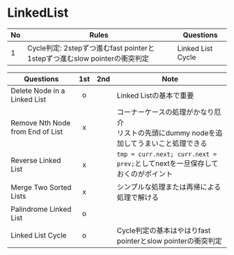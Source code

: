 # LinkedList

| No   | Rules                                                        | Questions         |
| ---- | ------------------------------------------------------------ | ----------------- |
| 1    | Cycle判定: 2stepずつ進むfast pointerと1stepずつ進むslow pointerの衝突判定 | Linked List Cycle |

| Questions                        | 1st  | 2nd  | Note                                                         |
| -------------------------------- | :--: | :--: | ------------------------------------------------------------ |
| Delete Node in a Linked List     |  o   |      | Linked Listの基本で重要                                      |
| Remove Nth Node from End of List |  x   |      | コーナーケースの処理がかなり厄介<br />リストの先頭にdummy nodeを追加してうまいこと処理できる |
| Reverse Linked List              |  x   |      | `tmp = curr.next; curr.next = prev;`としてnextを一旦保存しておくのがポイント |
| Merge Two Sorted Lists           |  x   |      | シンプルな処理または再帰による処理で解ける                   |
| Palindrome Linked List           |  o   |      |                                                              |
| Linked List Cycle                |  o   |      | Cycle判定の基本はやはりfast pointerとslow pointerの衝突判定  |

